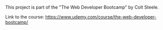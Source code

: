This project is part of the "The Web Developer Bootcamp" by Colt Steele.

Link to the course:
https://www.udemy.com/course/the-web-developer-bootcamp/

